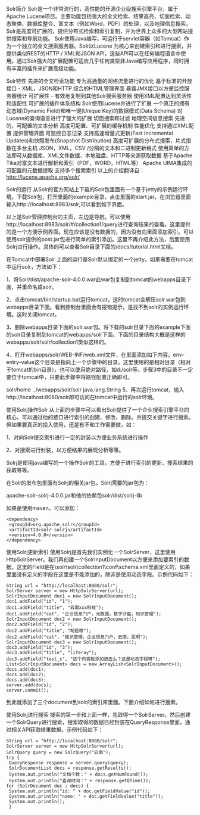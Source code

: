 Solr简介
Solr是一个非常流行的，高性能的开源企业级搜索引擎平台，属于Apache Lucene项目。主要功能包括强大的全文检索、结果高亮、切面检索、动态聚类、数据库整合、富文本（例如Word，PDF）的处理，以及地理信息搜索。Solr是高度可扩展的，提供分布式检索和索引复制，并为世界上众多的大型网站提供搜索和导航功能。
Solr使用Java编写，可运行于servlet容器（如Tomcat）作为一个独立的全文搜索服务器。Solr以Lucene 为核心来创建索引和进行搜索，并提供类似REST的HTTP / XML和JSON API，这些API可以在任何编程语言中使用。通过Solr强大的扩展配置可适应几乎任何类型非Java编写应用程序，同时拥有丰富的插件来扩展高级功能。

Solr特性
先进的全文检索功能
专为高通量的网络流量进行的优化
基于标准的开放接口 - XML，JSON和HTTP
综合的HTML管理界面
暴露JMX接口以方便监控服务器统计
可扩展性 - 有效地复制到其他Solr搜索服务器
使用XML配置达到灵活性和适配性
可扩展的插件体系结构
Solr使用Lucene并进行了扩展
一个真正的拥有动态域(Dynamic Field)和唯一键(Unique Key)的数据模式(Data Schema)
对Lucene的查询语言进行了强大的扩展
切面搜索和过滤
地理空间信息搜索
先进的，可配置的文本分析
高度可配置、可扩展的缓存机制
性能优化
支持通过XML配置
提供管理界面
可监控日志记录
支持高速增量式更新(Fast incremental Updates)和快照发布(Snapshot Distribution)
高度可扩展的分布式搜索，片式指数在多台主机
JSON，XML，CSV /分隔的文本和二进制更新格式
使用简单的方法即可从数据库、XML文件数据、本地磁盘、HTTP等来源获取数据
基于Apache Tika对富文本进行解析和索引（PDF，WORD，HTML等）
Apache UIMA集成的可配置的元数据提取
支持多个搜索索引
以上的介绍翻译自：http://lucene.apache.org/solr/

Solr的运行
从Solr的官方网站上下载的Solr包里面有一个基于jetty的示例运行环境。下载Solr包，打开里面的example目录，点击里面的start.jar。在浏览器里面输入http://localhost:8983/solr,可以看到如下界面。



以上是Solr管理控制台的主页，左边是导航。可以使用http://localhost:8983/solr/#/collection1/query进行查询结果的查看。这里提供的是一个方便示例界面。现在应该是没有数据的，因为没有向里面添加索引。可以使用solr提供的post.jar包进行简单的索引添加。这里不再介绍此方法，后面使用Solrj进行操作。具体的可以查看Solr目录下面的/docs/tutorial.html文档。

在Tomcat中部署Solr
上面的运行是Solr默认绑定的一个jetty，如果需要在tomcat中运行solr，方法如下：

1、将Solr/dist/apache-solr-4.0.0.war此war包复制到tomcat的webapps目录下面，并重命名成solr。

2、点击tomcat/bin/startup.bat运行tomcat，这时tomcat会解压solr.war包到webapps目录下面。看到控制台里面会有报错提示，是找不到solr的实例运行环境。这时关闭tomcat。

3、删除webapps目录下面的solr.war包。将下载的solr目录下面的example下面的solr目录复制到tomcat的webapps/solr下面。下面的目录结构大概是这样的webapps/solr/solr/collection1类似这样的。

4、打开webapps/solr/WEB-INF/web.xml文件，在里面添加如下内容。env-entry-value这个目录是指向上一个步骤中的目录。这里使用的是相对目录（相对于tomcat的bin目录），也可以使用绝对路径，如d:/solr等。步骤3中的目录不一定要位于tomcat中，只要此步骤中将路径配置正确即可。

<env-entry>
 <env-entry-name>solr/home</env-entry-name>
 <env-entry-value>../webapps/solr/solr</env-entry-value>
 <env-entry-type>java.lang.String</env-entry-type>
 </env-entry>
5、再次运行tomcat，输入http://localhost:8080/solr即可访问在tomcat中运行的solr环境。

使用Solrj操作Solr
从上面的步骤中可以看出Solr提供了一个企业搜索引擎平台的核心，可以通过他的接口进行索引的创建、修改、删除。并提交关键字进行搜索。但如果要真正的投入使用，还是有不和工作需要做，如：

1、对向Solr提交索引进行一定的封装以方便业务系统进行操作

2、对搜索进行封装，以方便结果的展现分析等等。

Solrj是使用java编写的一个操作Solr的工具，方便于进行索引的更新、搜索结果的获取等等。

在Solr的发布包里面有Solrj的相关jar包。Solrj需要的jar包为：

apache-solr-solrj-4.0.0.jar和他的依赖包solr/dist/solrj-lib

如果是使用maven，可以添加：

    <dependency>
     <groupId>org.apache.solr</groupId>
     <artifactId>solr-solrj</artifactId>
     <version>4.0.0</version>
    </dependency>

使用Solrj更新索引
使用Solrj是首先我们实例化一个SolrServer，这里使用HttpSolrServer。我们再创建一个SolrInputDocument以方便来添加要索引的数据。这里的Field是在\solr\solr\collection1\conf\schema.xml里面定义的，如果里面没有定义的字段在这里是不能添加的，除非是使用动态字段。示例代码如下：

    String url = "http://localhost:8080/solr"; 
    SolrServer server = new HttpSolrServer(url);
    SolrInputDocument doc1 = new SolrInputDocument(); 
    doc1.addField("id", "1");
    doc1.addField("title", "云南xxx科技");
    doc1.addField("cat", "企业信息门户，元数据，数字沙盘，知识管理");
    SolrInputDocument doc2 = new SolrInputDocument(); 
    doc2.addField("id", "2");
    doc2.addField("title", "胡启稳");
    doc2.addField("cat", "知识管理，企业信息门户，云南，昆明");
    SolrInputDocument doc3 = new SolrInputDocument(); 
    doc3.addField("id", "3");
    doc3.addField("title", "liferay");
    doc3.addField("test_s", "这个内容能添加进去么？这是动态字段呀");
    List<SolrInputDocument> docs = new ArrayList<SolrInputDocument>();
    docs.add(doc1);
    docs.add(doc2);
    docs.add(doc3);
    server.add(docs);
    server.commit();
    
到此就添加了三个document到solr的索引库里面。下面介绍如何进行搜索。

使用Solrj进行搜索
搜索的第一步和上面一样，先取得一个SolrServer。然后创建一个SolrQuery进行搜索，搜索取得的数据已经封装在QueryResponse里面，通过相关API获取结果数据。示例代码如下：

    String url = "http://localhost:8080/solr"; 
    SolrServer server = new HttpSolrServer(url); 
    SolrQuery query = new SolrQuery("云南");
    try {
     QueryResponse response = server.query(query);
     SolrDocumentList docs = response.getResults();
     System.out.println("文档个数：" + docs.getNumFound()); 
     System.out.println("查询时间：" + response.getQTime());
    for (SolrDocument doc : docs) { 
     System.out.println("id: " + doc.getFieldValue("id")); 
     System.out.println("name: " + doc.getFieldValue("title")); 
     System.out.println(); 
     }